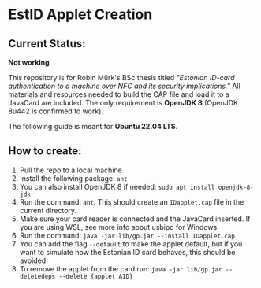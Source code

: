# EstID Applet Creation

## Current Status:
**Not working**

This repository is for Robin Mürk's BSc thesis titled *"Estonian ID-card authentication to a machine over NFC and its security implications."* All materials and resources needed to build the CAP file and load it to a JavaCard are included. The only requirement is **OpenJDK 8** (OpenJDK 8u442 is confirmed to work). 

The following guide is meant for **Ubuntu 22.04 LTS**.

## How to create:
1. Pull the repo to a local machine
2. Install the following package: `ant`
3. You can also install OpenJDK 8 if needed: `sudo apt install openjdk-8-jdk`
4. Run the command: `ant`. This should create an `IDapplet.cap` file in the current directory.
5. Make sure your card reader is connected and the JavaCard inserted. If you are using WSL, see more info about usbipd for Windows.
6. Run the command: `java -jar lib/gp.jar --install IDapplet.cap`
7. You can add the flag `--default` to make the applet default, but if you want to simulate how the Estonian ID card behaves, this should be avoided.
8. To remove the applet from the card run: `java -jar lib/gp.jar --deletedeps --delete {applet AID}`
